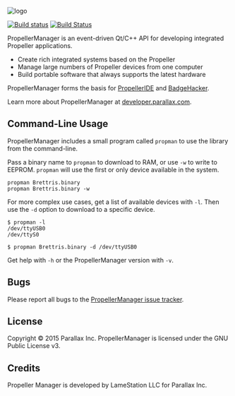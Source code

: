 ![logo](https://raw.githubusercontent.com/parallaxinc/PropellerManager/master/gfx/PropellerManager.png)

[![Build status](https://ci.appveyor.com/api/projects/status/8mwhkfrbnvuwlo1m?svg=true)](https://ci.appveyor.com/project/bweir/propellermanager) [![Build Status](https://travis-ci.org/parallaxinc/PropellerManager.svg)](https://travis-ci.org/parallaxinc/PropellerManager)

PropellerManager is an event-driven Qt/C++ API for developing integrated Propeller applications.

- Create rich integrated systems based on the Propeller
- Manage large numbers of Propeller devices from one computer
- Build portable software that always supports the latest hardware

PropellerManager forms the basis for [PropellerIDE](https://github.com/parallaxinc/PropellerIDE) and [BadgeHacker](https://github.com/parallaxinc/BadgeHacker).

Learn more about PropellerManager at [developer.parallax.com](http://developer.parallax.com/projects/propellermanager/doc/html/).

## Command-Line Usage

PropellerManager includes a small program called `propman` to use the library from the command-line.

Pass a binary name to `propman` to download to RAM, or use `-w` to write to EEPROM. `propman` will use the first or only device available in the system.

    propman Brettris.binary
    propman Brettris.binary -w

For more complex use cases, get a list of available devices with `-l`. Then use the `-d` option to download to a specific device.

    $ propman -l
    /dev/ttyUSB0
    /dev/ttyS0

    $ propman Brettris.binary -d /dev/ttyUSB0

Get help with `-h` or the PropellerManager version with `-v`.

## Bugs

Please report all bugs to the [PropellerManager issue tracker](https://lamestation.atlassian.net/projects/PROPMAN/issues).

## License

Copyright © 2015 Parallax Inc. PropellerManager is licensed under the GNU Public License v3.

## Credits

Propeller Manager is developed by LameStation LLC for Parallax Inc.
